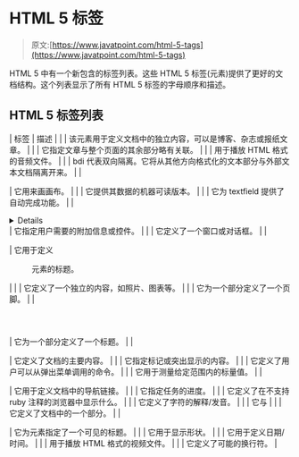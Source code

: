 # HTML 5 标签

> 原文:[https://www.javatpoint.com/html-5-tags](https://www.javatpoint.com/html-5-tags)

HTML 5 中有一个新包含的标签列表。这些 HTML 5 标签(元素)提供了更好的文档结构。这个列表显示了所有 HTML 5 标签的字母顺序和描述。

## HTML 5 标签列表

| 标签 | 描述 |
|  | 该元素用于定义文档中的独立内容，可以是博客、杂志或报纸文章。 |
|  | 它指定文章与整个页面的其余部分略有关联。 |
|  | 用于播放 HTML 格式的音频文件。 |
|  | bdi 代表双向隔离。它将从其他方向格式化的文本部分与外部文本文档隔离开来。 |
| 

<canvas></canvas>

 | 它用来画画布。 |
| <data></data> | 它提供其数据的机器可读版本。 |
| <datalist></datalist> | 它为 textfield 提供了自动完成功能。 |
| <details></details> | 它指定用户需要的附加信息或控件。 |
| <dialog></dialog> | 它定义了一个窗口或对话框。 |
| 

<figcaption></figcaption>

 | 它用于定义

<figure>元素的标题。</figure>

 |
|  | 它定义了一个独立的内容，如照片、图表等。 |
|  | 它为一个部分定义了一个页脚。 |
| 

<header></header>

 | 它为一个部分定义了一个标题。 |
| 

<main></main>

 | 它定义了文档的主要内容。 |
| <mark></mark> | 它指定标记或突出显示的内容。 |
|  | 它定义了用户可以从弹出菜单调用的命令。 |
|  | 它用于测量给定范围内的标量值。 |
| 

<nav></nav>

 | 它用于定义文档中的导航链接。 |
|  | 它指定任务的进度。 |
|  | 它定义了在不支持 ruby 注释的浏览器中显示什么。 |
|  | 它定义了字符的解释/发音。 |
|  | 它与<rp>和<rt>一起定义了 ruby 注释。</rt></rp> |
|  | 它定义了文档中的一个部分。 |
| <summary></summary> | 它为<detailed>元素指定了一个可见的标题。</detailed> |
|  | 它用于显示形状。 |
|  | 它用于定义日期/时间。 |
|  | 用于播放 HTML 格式的视频文件。 |
| <wbr> | 它定义了可能的换行符。 |